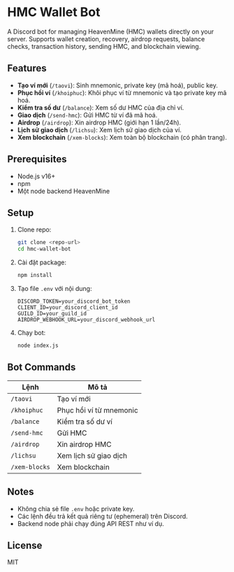 # HMC Wallet Bot

A Discord bot for managing HeavenMine (HMC) wallets directly on your server. Supports wallet creation, recovery, airdrop requests, balance checks, transaction history, sending HMC, and blockchain viewing.

## Features
- **Tạo ví mới** (`/taovi`): Sinh mnemonic, private key (mã hoá), public key.
- **Phục hồi ví** (`/khoiphuc`): Khôi phục ví từ mnemonic và tạo private key mã hoá.
- **Kiểm tra số dư** (`/balance`): Xem số dư HMC của địa chỉ ví.
- **Giao dịch** (`/send-hmc`): Gửi HMC từ ví đã mã hoá.
- **Airdrop** (`/airdrop`): Xin airdrop HMC (giới hạn 1 lần/24h).
- **Lịch sử giao dịch** (`/lichsu`): Xem lịch sử giao dịch của ví.
- **Xem blockchain** (`/xem-blocks`): Xem toàn bộ blockchain (có phân trang).

## Prerequisites
- Node.js v16+
- npm
- Một node backend HeavenMine

## Setup
1. Clone repo:
   ```sh
   git clone <repo-url>
   cd hmc-wallet-bot
   ```
2. Cài đặt package:
   ```sh
   npm install
   ```
3. Tạo file `.env` với nội dung:
   ```env
   DISCORD_TOKEN=your_discord_bot_token
   CLIENT_ID=your_discord_client_id
   GUILD_ID=your_guild_id
   AIRDROP_WEBHOOK_URL=your_discord_webhook_url
   ```
4. Chạy bot:
   ```sh
   node index.js
   ```

## Bot Commands
| Lệnh           | Mô tả                                    |
|----------------|-------------------------------------------|
| `/taovi`       | Tạo ví mới                                |
| `/khoiphuc`    | Phục hồi ví từ mnemonic                   |
| `/balance`     | Kiểm tra số dư ví                         |
| `/send-hmc`    | Gửi HMC                                   |
| `/airdrop`     | Xin airdrop HMC                           |
| `/lichsu`      | Xem lịch sử giao dịch                     |
| `/xem-blocks`  | Xem blockchain                            |

## Notes
- Không chia sẻ file `.env` hoặc private key.
- Các lệnh đều trả kết quả riêng tư (ephemeral) trên Discord.
- Backend node phải chạy đúng API REST như ví dụ.

## License
MIT
